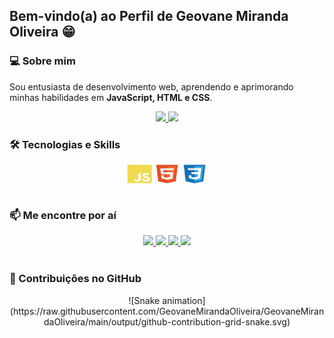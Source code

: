 ## Bem-vindo(a) ao Perfil de Geovane Miranda Oliveira 😁

### 💻 Sobre mim
Sou entusiasta de desenvolvimento web, aprendendo e aprimorando minhas habilidades em **JavaScript, HTML e CSS**.  

<div align="center">
  <!-- GitHub Stats -->
  <a href="https://github.com/GeovaneMirandaOliveira">
    <img height="180em" src="https://github-readme-stats.vercel.app/api?username=GeovaneMirandaOliveira&show_icons=true&theme=tokyonight&include_all_commits=true&count_private=true"/>
    <img height="180em" src="https://github-readme-stats.vercel.app/api/top-langs/?username=GeovaneMirandaOliveira&layout=compact&langs_count=6&theme=tokyonight"/>
  </a>
</div>

### 🛠️ Tecnologias e Skills
<div align="center">
  <img align="center" alt="JavaScript" height="30" width="40" src="https://raw.githubusercontent.com/devicons/devicon/master/icons/javascript/javascript-plain.svg">
  <img align="center" alt="HTML" height="30" width="40" src="https://raw.githubusercontent.com/devicons/devicon/master/icons/html5/html5-original.svg">
  <img align="center" alt="CSS" height="30" width="40" src="https://raw.githubusercontent.com/devicons/devicon/master/icons/css3/css3-original.svg">
</div>

<br>

### 📫 Me encontre por aí
<div align="center">
  <a href="https://www.instagram.com/geovane.oliveira212/" target="_blank">
    <img src="https://img.shields.io/badge/-Instagram-%23E4405F?style=for-the-badge&logo=instagram&logoColor=white">
  </a>
  <a href="https://discord.gg/Miranda212#7072" target="_blank">
    <img src="https://img.shields.io/badge/Discord-7289DA?style=for-the-badge&logo=discord&logoColor=white">
  </a> 
  <a href="mailto:geovane.oliveira212@gmail.com">
    <img src="https://img.shields.io/badge/-Gmail-%23333?style=for-the-badge&logo=gmail&logoColor=white">
  </a>
  <a href="https://www.linkedin.com/in/geovane-miranda-oliveira-b71b03192/" target="_blank">
    <img src="https://img.shields.io/badge/-LinkedIn-%230077B5?style=for-the-badge&logo=linkedin&logoColor=white">
  </a> 
</div>

<br>

### 🐍 Contribuições no GitHub
<div align="center">
  ![Snake animation](https://raw.githubusercontent.com/GeovaneMirandaOliveira/GeovaneMirandaOliveira/main/output/github-contribution-grid-snake.svg)
</div>
